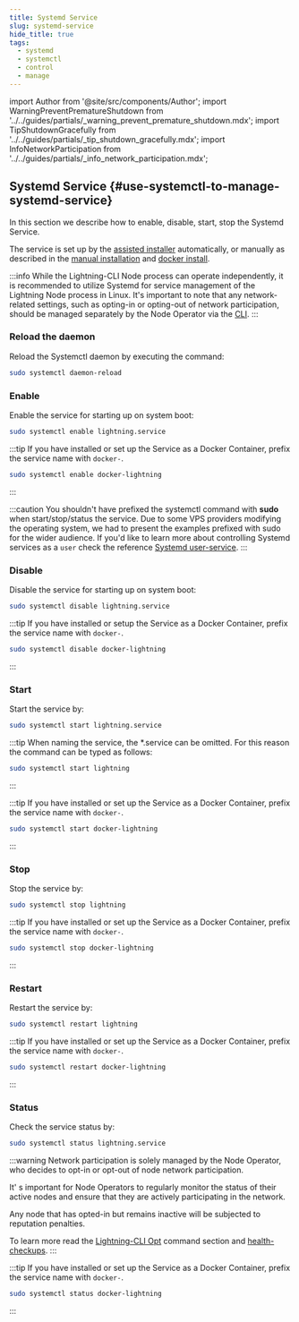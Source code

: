 ```yaml
---
title: Systemd Service
slug: systemd-service
hide_title: true
tags:
  - systemd
  - systemctl
  - control
  - manage
---
```


import Author from '@site/src/components/Author';
import WarningPreventPrematureShutdown from '../../guides/partials/_warning_prevent_premature_shutdown.mdx';
import TipShutdownGracefully from '../../guides/partials/_tip_shutdown_gracefully.mdx';
import InfoNetworkParticipation from '../../guides/partials/_info_network_participation.mdx';

## Systemd Service {#use-systemctl-to-manage-systemd-service}

In this section we describe how to enable, disable, start, stop the Systemd Service.

The service is set up by the [assisted installer](/docs/node/install#assisted-installer) automatically, or manually as described in the [manual installation](/docs/node/install#manual-installation) and [docker install](/docs/node/install#docker-installation).

:::info
While the Lightning-CLI Node process can operate independently, it is recommended to utilize Systemd for service management of the Lightning Node process in Linux. It's important to note that any network-related settings, such as opting-in or opting-out of network participation, should be managed separately by the Node Operator via the [CLI](/docs/node/lightning-cli).
:::

### Reload the daemon

Reload the Systemctl daemon by executing the command:

```sh
sudo systemctl daemon-reload
```

### Enable

Enable the service for starting up on system boot:

```sh
sudo systemctl enable lightning.service
```

:::tip
If you have installed or set up the Service as a Docker Container, prefix the service name with `docker-`.

```sh
sudo systemctl enable docker-lightning
```
:::

:::caution
You shouldn't have prefixed the systemctl command with **sudo** when start/stop/status the service. Due to some VPS providers modifying the operating system, we had to present the examples prefixed with sudo for the wider audience. If you'd like to learn more about controlling Systemd services as a `user` check the reference [Systemd user-service](/references/Systemd/user-service).
:::

### Disable

Disable the service for starting up on system boot:

```sh
sudo systemctl disable lightning.service
```

:::tip
If you have installed or setup the Service as a Docker Container, prefix the service name with `docker-`.

```sh
sudo systemctl disable docker-lightning
```
:::

### Start

<InfoNetworkParticipation />

Start the service by:

```sh
sudo systemctl start lightning.service
```

:::tip
When naming the service, the *.service can be omitted. For this reason the command can be typed as follows:

```sh
sudo systemctl start lightning
```
:::


:::tip
If you have installed or set up the Service as a Docker Container, prefix the service name with `docker-`.

```sh
sudo systemctl start docker-lightning
```
:::

### Stop

<WarningPreventPrematureShutdown />

<TipShutdownGracefully />

Stop the service by:

```sh
sudo systemctl stop lightning
```

:::tip
If you have installed or set up the Service as a Docker Container, prefix the service name with `docker-`.

```sh
sudo systemctl stop docker-lightning
```
:::

### Restart

Restart the service by:

```sh
sudo systemctl restart lightning
```

:::tip
If you have installed or set up the Service as a Docker Container, prefix the service name with `docker-`.

```sh
sudo systemctl restart docker-lightning
```
:::

### Status

Check the service status by:

```sh
sudo systemctl status lightning.service
```

:::warning
Network participation is solely managed by the Node Operator, who decides to opt-in or opt-out of node network participation.

It' s important for Node Operators to regularly monitor the status of their active nodes and ensure that they are actively participating in the network.

Any node that has opted-in but remains inactive will be subjected to reputation penalties.

To learn more read the [Lightning-CLI Opt](/docs/node/lightning-cli#opt) command section and [health-checkups](/docs/node/health-check).
:::

:::tip
If you have installed or set up the Service as a Docker Container, prefix the service name with `docker-`.

```sh
sudo systemctl status docker-lightning
```
:::

<Author
    name="Helder Oliveira"
    image="https://github.com/heldrida.png"
    title="Software Developer + DX"
    url="https://github.com/heldrida"
/>
